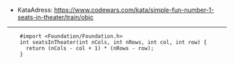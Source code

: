 - KataAdress: https://www.codewars.com/kata/simple-fun-number-1-seats-in-theater/train/objc
- - - 


		#import <Foundation/Foundation.h>
		int seatsInTheater(int nCols, int nRows, int col, int row) {
		  return (nCols - col + 1) * (nRows - row);
		}

